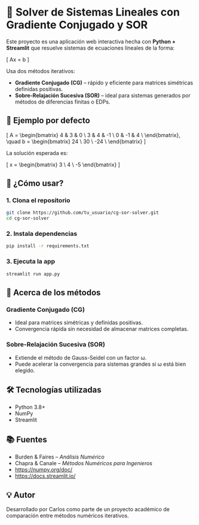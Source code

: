 # 🔧 Solver de Sistemas Lineales con Gradiente Conjugado y SOR

Este proyecto es una aplicación web interactiva hecha con **Python + Streamlit** que resuelve sistemas de ecuaciones lineales de la forma:

\[
Ax = b
\]

Usa dos métodos iterativos:

- **Gradiente Conjugado (CG)** – rápido y eficiente para matrices simétricas definidas positivas.
- **Sobre-Relajación Sucesiva (SOR)** – ideal para sistemas generados por métodos de diferencias finitas o EDPs.

## 📌 Ejemplo por defecto

\[
A =
\begin{bmatrix}
4 & 3 & 0 \\
3 & 4 & -1 \\
0 & -1 & 4 \\
\end{bmatrix},
\quad
b =
\begin{bmatrix}
24 \\
30 \\
-24 \\
\end{bmatrix}
\]

La solución esperada es:

\[
x = \begin{bmatrix} 3 \\ 4 \\ -5 \end{bmatrix}
\]

## 🚀 ¿Cómo usar?

### 1. Clona el repositorio

```bash
git clone https://github.com/tu_usuario/cg-sor-solver.git
cd cg-sor-solver
```

### 2. Instala dependencias

```bash
pip install -r requirements.txt
```

### 3. Ejecuta la app

```bash
streamlit run app.py
```

## 🧠 Acerca de los métodos

### Gradiente Conjugado (CG)
- Ideal para matrices simétricas y definidas positivas.
- Convergencia rápida sin necesidad de almacenar matrices completas.

### Sobre-Relajación Sucesiva (SOR)
- Extiende el método de Gauss-Seidel con un factor ω.
- Puede acelerar la convergencia para sistemas grandes si ω está bien elegido.

## 🛠 Tecnologías utilizadas

- Python 3.8+
- NumPy
- Streamlit

## 📚 Fuentes

- Burden & Faires – *Análisis Numérico*
- Chapra & Canale – *Métodos Numéricos para Ingenieros*
- https://numpy.org/doc/
- https://docs.streamlit.io/

## 💡 Autor

Desarrollado por Carlos como parte de un proyecto académico de comparación entre métodos numéricos iterativos.
